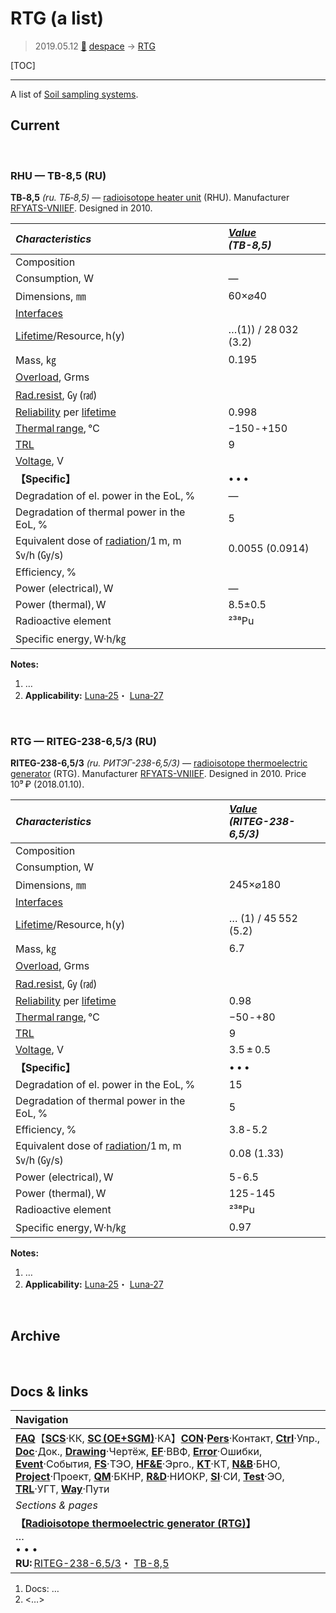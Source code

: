 # RTG (a list)
> 2019.05.12 [🚀](../index/index.md) [despace](index.md) → [RTG](rtg.md)

[TOC]

---

A list of [Soil sampling systems](sss.md).

## Current



<p style="page-break-after:always"> </p>

### RHU — TB-8,5 (RU)

**TB‑8,5** *(ru. ТБ‑8,5)* — [radioisotope heater unit](rtg.md) (RHU). Manufacturer [RFYATS-VNIIEF](contact/vniief.md). Designed in 2010.

|*Characteristics*|*[Value](si.md)<br> (TB-8,5)*|
|:--|:--|
|Composition| |
|Consumption, W|—|
|Dimensions, ㎜|60×⌀40|
|[Interfaces](interface.md)| |
|[Lifetime](lifetime.md)/Resource, h(y)|…(1)) / 28 032 (3.2)|
|Mass, ㎏|0.195|
|[Overload](vibration.md), Grms| |
|[Rad.resist](ion_rad.md), ㏉ (㎭)| |
|[Reliability](qm.md) per [lifetime](lifetime.md)|0.998|
|[Thermal range](tcs.md), ℃|−150 ‑ +150|
|[TRL](trl.md)|9|
|[Voltage](sps.md), V| |
|**【Specific】**|• • •|
|Degradation of el. power in the EoL, %|—|
|Degradation of thermal power in the EoL, %|5|
|Equivalent dose of [radiation](ion_rad.md)/1 m, m㏜/h (㏉/s)|0.0055 (0.0914)|
|Efficiency, %| |
|Power (electrical), W|—|
|Power (thermal), W|8.5±0.5|
|Radioactive element|²³⁸Pu|
|Specific energy, W·h/㎏| |

**Notes:**

   1. …
   1. **Applicability:** [Luna‑25](луна_25.md)・ [Luna‑27](луна_27.md)



<p style="page-break-after:always"> </p>

### RTG — RITEG-238-6,5/3 (RU)

**RITEG-238-6,5/3** *(ru. РИТЭГ-238-6,5/3)* — [radioisotope thermoelectric generator](rtg.md) (RTG). Manufacturer [RFYATS-VNIIEF](contact/vniief.md). Designed in 2010. Price 10⁹ ₽ (2018.01.10).

|*Characteristics*|*[Value](si.md)<br> (RITEG-238-6,5/3)*|
|:--|:--|
|Composition| |
|Consumption, W| |
|Dimensions, ㎜|245×⌀180|
|[Interfaces](interface.md)| |
|[Lifetime](lifetime.md)/Resource, h(y)|… (1) / 45 552 (5.2)|
|Mass, ㎏|6.7 |
|[Overload](vibration.md), Grms| |
|[Rad.resist](ion_rad.md), ㏉ (㎭)| |
|[Reliability](qm.md) per [lifetime](lifetime.md)|0.98 |
|[Thermal range](tcs.md), ℃|−50 ‑ +80|
|[TRL](trl.md)|9|
|[Voltage](sps.md), V|3.5 ± 0.5|
|**【Specific】**|• • •|
|Degradation of el. power in the EoL, %|15|
|Degradation of thermal power in the EoL, %|5|
|Efficiency, %|3.8 ‑ 5.2|
|Equivalent dose of [radiation](ion_rad.md)/1 m, m㏜/h (㏉/s)|0.08 (1.33)|
|Power (electrical), W|5 ‑ 6.5|
|Power (thermal), W|125 ‑ 145|
|Radioactive element|²³⁸Pu|
|Specific energy, W·h/㎏|0.97|

**Notes:**

   1. …
   1. **Applicability:** [Luna‑25](луна_25.md)・ [Luna‑27](луна_27.md)



<p style="page-break-after:always"> </p>

## Archive



<p style="page-break-after:always"> </p>


## Docs & links
|Navigation|
|:--|
|**[FAQ](faq.md)**【**[SCS](scs.md)**·КК, **[SC (OE+SGM)](sc.md)**·КА】**[CON](contact.md)·[Pers](person.md)**·Контакт, **[Ctrl](control.md)**·Упр., **[Doc](doc.md)**·Док., **[Drawing](drawing.md)**·Чертёж, **[EF](ef.md)**·ВВФ, **[Error](error.md)**·Ошибки, **[Event](event.md)**·События, **[FS](fs.md)**·ТЭО, **[HF&E](hfe.md)**·Эрго., **[KT](kt.md)**·КТ, **[N&B](nnb.md)**·БНО, **[Project](project.md)**·Проект, **[QM](qm.md)**·БКНР, **[R&D](rnd.md)**·НИОКР, **[SI](si.md)**·СИ, **[Test](test.md)**·ЭО, **[TRL](trl.md)**·УГТ, **[Way](way.md)**·Пути|
|*Sections & pages*|
|**【[Radioisotope thermoelectric generator (RTG)](rtg.md)】**<br> … <br>• • •<br> **RU:** [RITEG-238-6,5/3](rtg_lst.md)・ [TB-8,5](rtg_lst.md)|

   1. Docs: …
   1. <…>
